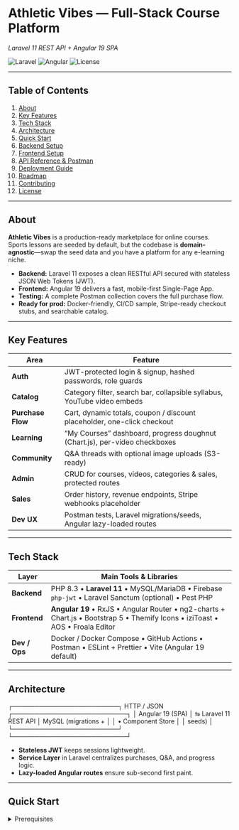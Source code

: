 # Athletic Vibes — Full-Stack Course Platform  
*Laravel 11 REST API + Angular 19 SPA*

![Laravel](https://img.shields.io/badge/Backend-Laravel%2011-red?logo=laravel)
![Angular](https://img.shields.io/badge/Frontend-Angular%2019-DD0031?logo=angular)
![License](https://img.shields.io/badge/License-MIT-blue)

---

## Table of Contents
1. [About](#about)  
2. [Key Features](#key-features)  
3. [Tech Stack](#tech-stack)  
4. [Architecture](#architecture)  
5. [Quick Start](#quick-start)  
6. [Backend Setup](#backend-setup)  
7. [Frontend Setup](#frontend-setup)  
8. [API Reference & Postman](#api-reference--postman)  
9. [Deployment Guide](#deployment-guide)  
10. [Roadmap](#roadmap)  
11. [Contributing](#contributing)  
12. [License](#license)  

---

## About
**Athletic Vibes** is a production-ready marketplace for online courses.  
Sports lessons are seeded by default, but the codebase is **domain-agnostic**—swap the seed data and you have a platform for any e-learning niche.

* **Backend:** Laravel 11 exposes a clean RESTful API secured with stateless JSON Web Tokens (JWT).  
* **Frontend:** Angular 19 delivers a fast, mobile-first Single-Page App.  
* **Testing:** A complete Postman collection covers the full purchase flow.  
* **Ready for prod:** Docker-friendly, CI/CD sample, Stripe-ready checkout stubs, and searchable catalog.

---

## Key Features

| Area | Feature |
|------|---------|
| **Auth** | JWT-protected login & signup, hashed passwords, role guards |
| **Catalog** | Category filter, search bar, collapsible syllabus, YouTube video embeds |
| **Purchase Flow** | Cart, dynamic totals, coupon / discount placeholder, one-click checkout |
| **Learning** | “My Courses” dashboard, progress doughnut (Chart.js), per-video checkboxes |
| **Community** | Q&A threads with optional image uploads (S3-ready) |
| **Admin** | CRUD for courses, videos, categories & sales, protected routes |
| **Sales** | Order history, revenue endpoints, Stripe webhooks placeholder |
| **Dev UX** | Postman tests, Laravel migrations/seeds, Angular lazy-loaded routes |

---

## Tech Stack

| Layer | Main Tools & Libraries |
|-------|-----------------------|
| **Backend** | PHP 8.3 • **Laravel 11** • MySQL/MariaDB • Firebase `php-jwt` • Laravel Sanctum (optional) • Pest PHP |
| **Frontend** | **Angular 19** • RxJS • Angular Router • ng2-charts + Chart.js • Bootstrap 5 • Themify Icons • iziToast • AOS • Froala Editor |
| **Dev / Ops** | Docker / Docker Compose • GitHub Actions • Postman • ESLint + Prettier • Vite (Angular 19 default) |

---

## Architecture
┌────────────────────────┐ HTTP / JSON ┌──────────────────────────┐
│ Angular 19 (SPA) │ ⇆ Laravel 11 REST API │ MySQL (migrations + │
│ • Component Store │ │ seeds) │
└────────────────────────┘ └──────────────────────────┘

* **Stateless JWT** keeps sessions lightweight.  
* **Service Layer** in Laravel centralizes purchases, Q&A, and progress logic.  
* **Lazy-loaded Angular routes** ensure sub-second first paint.

---

## Quick Start

<details>
<summary>Prerequisites</summary>

| Tool | Version |
|------|---------|
| PHP  | ≥ 8.3   |
| Composer | latest |
| Node | ≥ 20 LTS |
| npm / pnpm | latest |
| MySQL / MariaDB | ≥ 10.6 |
</details>
